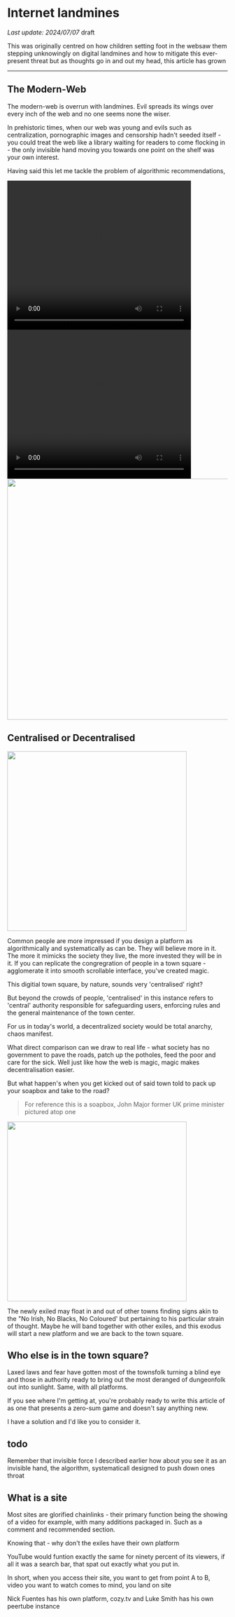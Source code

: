 # Internet landmines 

*Last update: 2024/07/07*  draft

This was originally centred on how children setting foot in the websaw them stepping unknowingly on digital landmines and how to mitigate this ever-present threat but as thoughts go in and out my head, this article has grown

<hr>

## The Modern-Web

The modern-web is overrun with landmines. Evil spreads its wings over every inch of the web and no one seems none the wiser. 

In prehistoric times, when our web was young and evils such as centralization, pornographic images and censorship hadn't seeded itself - you could treat the web like a library waiting for readers to come flocking in - the only invisible hand moving you towards one point on the shelf was your own interest.

Having said this let me tackle the problem of algorithmic recommendations, 

<video align="center" width="420" height="340" controls>
<source src=".vid/dmenu.webm" type="video/webm">
</video>

<video align="center" width="420" height="340" controls>
<source src=".vid/ani_cli.webm" type="video/webm">
</video>

<img src=".pix/ytfzf.gif" style="width:550px; height: auto;">

## Centralised or Decentralised

<img src=".pix/centralized_decentralized.avif" style="width:410px; height: auto;">

Common people are more impressed if you design a platform as algorithmically and systematically as can be. They will believe more in it. The more it mimicks the society they live, the more invested they will be in it. If you can replicate the congregration of people in a town square - agglomerate it into smooth scrollable interface, you've created magic. 

This digitial town square, by nature, sounds very 'centralised' right?

But beyond the crowds of people, 'centralised' in this instance refers to 'central' authority responsible for safeguarding users, enforcing rules and the general maintenance of  the town center.

For us in today's world, a decentralized society would be total anarchy, chaos manifest.

What direct comparison can we draw to real life - what society has no government to pave the roads, patch up the potholes, feed the poor and care for the sick. Well just like how the web is magic, magic makes decentralisation easier.

But what happen's when you get kicked out of said town told to pack up your soapbox and take  to the road?

> For reference this is a soapbox, John Major former UK prime minister pictured atop one

<img src=".pix/john_major_soapbox.avif" style="width:410px; height: auto;">

The newly exiled may float in and out of other towns finding signs akin to the "No Irish, No Blacks, No Coloured' but pertaining to his particular strain of thought. Maybe he will band together with other exiles, and this exodus will start a new platform and we are back to the town square.

## Who else is in the town square?

Laxed laws and fear have gotten most of the townsfolk turning a blind eye and those in authority ready to bring out the most deranged of dungeonfolk out into sunlight. Same, with all platforms. 

If you see where I'm getting at, you're probably ready to write this article of as one that presents a zero-sum game and doesn't say anything new.

I have a solution and I'd like you to consider it.

## todo

Remember that invisible force I described earlier how about you see it as an invisible hand, the algorithm, systematicall designed to push down ones throat

## What is a site

Most sites are glorified chainlinks - their primary function being the showing of a video for example, with many additions packaged in. Such as a comment and recommended section.

Knowing that - why don't the exiles have their own platform 

YouTube would funtion exactly the same for ninety percent of its viewers, if all it was a search bar, that spat out exactly what you put in. 

In short, when you access their site, you want to get from point A to B, video you want to watch comes to mind, you land on site

Nick Fuentes has his own platform, cozy.tv and Luke Smith has his own peertube instance
